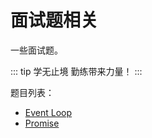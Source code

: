 # 面试题相关

一些面试题。

::: tip 学无止境
勤练带来力量！
:::

题目列表：

- [Event Loop](Event%20Loop.md)
- [Promise](Promise.md)
